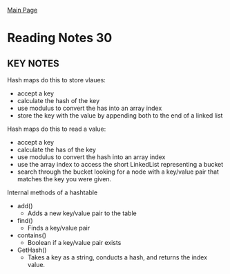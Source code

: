 [Main Page](../README.md)

# Reading Notes 30  

## KEY NOTES

Hash maps do this to store vlaues:
- accept a key
- calculate the hash of the key
- use modulus to convert the has into an array index  
- store the key with the value by appending both to the end of a linked list  

Hash maps do this to read a value:  
- accept a key  
- calculate the has of the key  
- use modulus to convert the hash into an array index  
- use the array index to access the short LinkedList representing a bucket   
- search through the bucket looking for a node with a key/value pair that matches the key you were given.  

Internal methods of a hashtable  

- add()
    - Adds a new key/value pair to the table  
- find()
    - Finds a key/value pair  
- contains()
    - Boolean if a key/value pair exists  
- GetHash()
    - Takes a key as a string, conducts a hash, and returns the index value.
